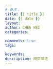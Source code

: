 ```yaml
---
# 备注：
title: {{ title }}
date: {{ date }}
layout: 
author: CHEN WEI
categories: 

comments: true
tags: 

keywords: 
description: 网页描述
---
```

